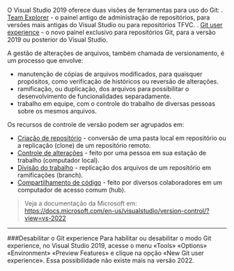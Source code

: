 O Visual Studio 2019 oferece duas visões de ferramentas para uso do Git:
. [Team Explorer](/Wiki-de-Arquitetura-e-Padrões-do-DTI/Biblioteca/Desenvolvimento/Git/Git-no-Visual-Studio/Git-com-Team-Explorer) - o painel antigo de administração de repositórios, para versões mais antigas do Visual Studio ou para repositórios TFVC.
. [Git user experience](https://docs.microsoft.com/en-us/visualstudio/ide/git-with-visual-studio?view=vs-2019) - o novo painel exclusivo para repositórios Git, para a versão 2019 ou posterior do Visual Studio.

A gestão de alterações de arquivos, também chamada de versionamento, é um processo que envolve:
- manutenção de cópias de arquivos modificados, para quaisquer propósitos, como verificação de históricos ou reversão de alterações.
- ramificação, ou duplicação, dos arquivos para possibilitar o desenvolvimento de funcionalidades separadamente.
- trabalho em equipe, com o controle do trabalho de diversas pessoas sobre os mesmos arquivos.

Os recursos de controle de versão podem ser agrupados em:
- [Criação de repositório](/Wiki-de-Arquitetura-e-Padrões-do-DTI/Biblioteca/Desenvolvimento/Git/Git-no-Visual-Studio/Criação-de-repositório-Git) - conversão de uma pasta local em repositório ou a replicação (clone) de um repositório remoto.
- [Controle de alterações](/Wiki-de-Arquitetura-e-Padrões-do-DTI/Biblioteca/Desenvolvimento/Git/Git-no-Visual-Studio/Controle-de-alterações-no-Git) - feito por uma pessoa em sua estação de trabalho (computador local).
- [Divisão do trabalho](/Wiki-de-Arquitetura-e-Padrões-do-DTI/Biblioteca/Desenvolvimento/Git/Git-no-Visual-Studio/Branch) - replicação dos arquivos de um repositório em ramificações (branch).
- [Compartilhamento de código](/Wiki-de-Arquitetura-e-Padrões-do-DTI/Biblioteca/Desenvolvimento/Git/Git-no-Visual-Studio/Compartilhamento-de-repositórios-Git) - feito por diversos colaboradores em um computador de acesso comum (hub).

>Veja a documentação da Microsoft em:
https://docs.microsoft.com/en-us/visualstudio/version-control/?view=vs-2022
---

###Desabilitar o Git experience
Para habilitar ou desabilitar o modo Git experience, no Visual Studio 2019, acesse o menu «Tools» «Options» «Environment» «Preview Features» e clique na opção «New Git user experience».
Essa possibilidade não existe mais na versão 2022.

